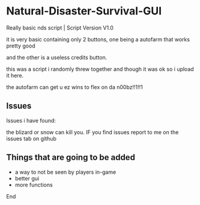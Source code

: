 # Natural-Disaster-Survival-GUI
Really basic nds script |  Script Version V1.0

it is very basic containing only 2 buttons, one being a autofarm that works pretty good

and the other is a useless credits button.

this was a script i randomly threw together and though it was ok so i upload it here.

the autofarm can get u ez wins to flex on da n00bz!!1!!1

## Issues

Issues i have found: 

the blizard or snow can kill you. IF you find issues report to me on the issues tab on github

## Things that are going to be added

* a way to not be seen by players in-game
* better gui
* more functions

End
